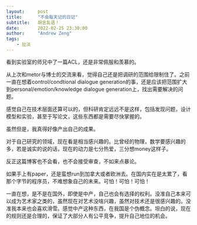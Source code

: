 ```yaml
---
layout:     post
title:      "不会每天记的日记"
subtitle:   胡言乱语！
date:       2022-02-25 23:30:00
author:     "Andrew Zeng"
tags:
    - 扯淡
---
```


看到实验室的师兄中了一篇ACL，还是非常佩服和羡慕的。

从上次和metor与博士的交流来看，觉得自己还是把调研的范围给限制住了。之前一直在想着control/condtional dialogue generation的事，还是应该把范围扩大到personal/emotion/knowledge dialogue generation上，找出需要解决的问题。

感觉自己在技术层面还算可以的，但科研肯定远远不是这样，包括发现问题，设计模型和实验，甚至于写论文，这些东西都是需要尽快掌握的。

虽然但是，我真得好像产出自己的成果。

对于自己研究的领域，现在看是相当感兴趣的。比曾经的物理，数学要感兴趣的多，若是诚实的说的话，现在的动力是七分热爱，三分想money这样子。

反正这篇博客也不会看，也不会接受审查，不如来点暴论。

如果手上有paper，还是蛮想run到加拿大或者欧洲去。在国内实在是太累了，看那个字节的程序员，不难想象自己的未来。可怕！可怕！可怕！

一直在想，是不是在国外，即使是中产，自己也会有选择的权利。没准自己本来可以成为艺术家之类的，虽然现在对艺术没啥兴趣，虽然对技术还是很感兴趣的。没准我本来也会喜欢滑雪。感觉中产这种东西，在我国是个伪概念。坦白的说，现在的规则还是合理的，保证了大部分人有公平竞争，提升自己地位的机会。



